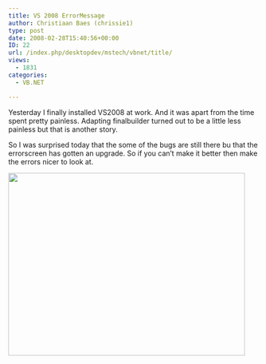 ```yaml
---
title: VS 2008 ErrorMessage
author: Christiaan Baes (chrissie1)
type: post
date: 2008-02-28T15:40:56+00:00
ID: 22
url: /index.php/desktopdev/mstech/vbnet/title/
views:
  - 1831
categories:
  - VB.NET

---
```

Yesterday I finally installed VS2008 at work. And it was apart from the time spent pretty painless. Adapting finalbuilder turned out to be a little less painless but that is another story.

So I was surprised today that the some of the bugs are still there bu that the errorscreen has gotten an upgrade. So if you can&#8217;t make it better then make the errors nicer to look at.

<div class="image_block">
  <img src="https://lessthandot.z19.web.core.windows.net/wp-content/uploads/blogs/DesktopDev/vs2008error.jpg" alt="" title="" width="475" height="366" />
</div>